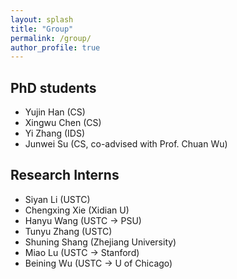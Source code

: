 ```yaml
---
layout: splash
title: "Group"
permalink: /group/
author_profile: true
---
```


## PhD students

- Yujin Han (CS)
- Xingwu Chen (CS)
- Yi Zhang (IDS)
- Junwei Su (CS, co-advised with Prof. Chuan Wu)

## Research Interns
- Siyan Li (USTC)
- Chengxing Xie (Xidian U)
- Hanyu Wang (USTC -> PSU)
- Tunyu Zhang (USTC)
- Shuning Shang (Zhejiang University)
- Miao Lu (USTC -> Stanford)
- Beining Wu (USTC -> U of Chicago)

